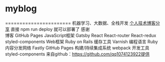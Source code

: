 # myblog
======================= 
机器学习、大数据、全栈开发 [个人技术博客分享](https://qq1074123922.github.io/myblog)
直接 npm run deploy 就可以部署了
感谢  
博客
GitHub Pages
JavaScript框架
Gatsby
React
React-router 
React-redux 
styled-components
Web框架
Ruby on Rails
缓存工具
Varnish
编程语言
Ruby
内容分发网络
Fastly
GitHub Pages
构建/持续集成系统
webpack
开发工具
styled-components
来自github：https://github.com/qq1074123922提供

